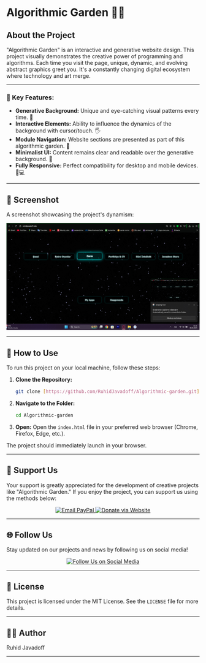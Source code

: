 # Algorithmic Garden 🌳✨

## About the Project

"Algorithmic Garden" is an interactive and generative website design. This project visually demonstrates the creative power of programming and algorithms. Each time you visit the page, unique, dynamic, and evolving abstract graphics greet you. It's a constantly changing digital ecosystem where technology and art merge.

---

### 🌟 Key Features:

* **Generative Background:** Unique and eye-catching visual patterns every time. 🎨
* **Interactive Elements:** Ability to influence the dynamics of the background with cursor/touch. 🖐️
* **Module Navigation:** Website sections are presented as part of this algorithmic garden. 🔗
* **Minimalist UI:** Content remains clear and readable over the generative background. 📝
* **Fully Responsive:** Perfect compatibility for desktop and mobile devices. 📱💻

---

## 📸 Screenshot

A screenshot showcasing the project's dynamism:

![Algorithmic Garden Screenshot](https://github.com/RuhidJavadoff/Algorithmic-garden/blob/main/sh/screen.png?raw=true)

---

## 🚀 How to Use

To run this project on your local machine, follow these steps:

1.  **Clone the Repository:**
    ```bash
    git clone [https://github.com/RuhidJavadoff/Algorithmic-garden.git](https://github.com/RuhidJavadoff/Algorithmic-garden.git)
    ```
2.  **Navigate to the Folder:**
    ```bash
    cd Algorithmic-garden
    ```
3.  **Open:**
    Open the `index.html` file in your preferred web browser (Chrome, Firefox, Edge, etc.).

The project should immediately launch in your browser.

---

## 💖 Support Us

Your support is greatly appreciated for the development of creative projects like "Algorithmic Garden." If you enjoy the project, you can support us using the methods below:

<p align="center">
  <a href="mailto:ruhidjavadoff@gmail.com">
    <img src="https://img.shields.io/badge/Donate-Email_PayPal-blue?style=for-the-badge&logo=paypal" alt="Email PayPal">
  </a>
  <a href="https://ruhidjavadoff.site/donate/" target="_blank">
    <img src="https://img.shields.io/badge/Donate-Web_Site-green?style=for-the-badge&logo=donate" alt="Donate via Website">
  </a>
</p>

---

## 🌐 Follow Us

Stay updated on our projects and news by following us on social media!

<p align="center">
  <a href="https://ruhidjavadoff.site/followme/" target="_blank">
    <img src="https://img.shields.io/badge/Follow_Us-Social_Media-purple?style=for-the-badge&logo=rss" alt="Follow Us on Social Media">
  </a>
</p>

---

## 📄 License

This project is licensed under the MIT License. See the `LICENSE` file for more details.

---

## 🧑‍💻 Author

Ruhid Javadoff

---
